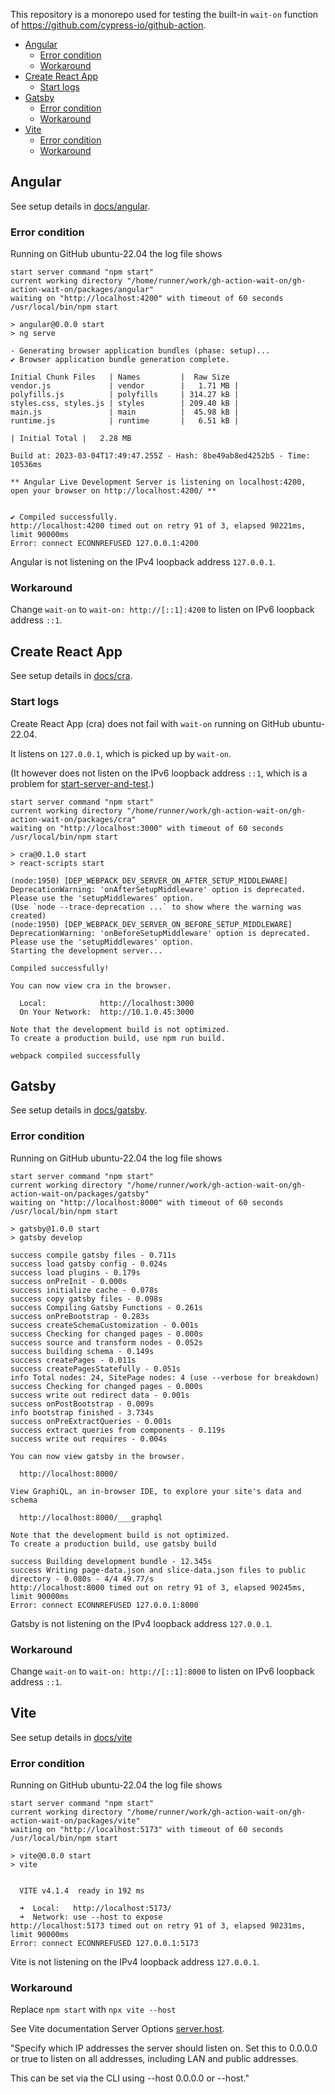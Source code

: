 This repository is a monorepo used for testing the built-in `wait-on` function of https://github.com/cypress-io/github-action.

- [Angular](#angular)
  - [Error condition](#error-condition)
  - [Workaround](#workaround)
- [Create React App](#create-react-app)
  - [Start logs](#start-logs)
- [Gatsby](#gatsby)
  - [Error condition](#error-condition-1)
  - [Workaround](#workaround-1)
- [Vite](#vite)
  - [Error condition](#error-condition-2)
  - [Workaround](#workaround-2)

## Angular

See setup details in [docs/angular](docs/angular.md).

### Error condition

Running on GitHub ubuntu-22.04 the log file shows

```text
start server command "npm start"
current working directory "/home/runner/work/gh-action-wait-on/gh-action-wait-on/packages/angular"
waiting on "http://localhost:4200" with timeout of 60 seconds
/usr/local/bin/npm start

> angular@0.0.0 start
> ng serve

- Generating browser application bundles (phase: setup)...
✔ Browser application bundle generation complete.

Initial Chunk Files   | Names         |  Raw Size
vendor.js             | vendor        |   1.71 MB |
polyfills.js          | polyfills     | 314.27 kB |
styles.css, styles.js | styles        | 209.40 kB |
main.js               | main          |  45.98 kB |
runtime.js            | runtime       |   6.51 kB |

| Initial Total |   2.28 MB

Build at: 2023-03-04T17:49:47.255Z - Hash: 8be49ab8ed4252b5 - Time: 10536ms

** Angular Live Development Server is listening on localhost:4200, open your browser on http://localhost:4200/ **


✔ Compiled successfully.
http://localhost:4200 timed out on retry 91 of 3, elapsed 90221ms, limit 90000ms
Error: connect ECONNREFUSED 127.0.0.1:4200
```

Angular is not listening on the IPv4 loopback address `127.0.0.1`.

### Workaround

Change `wait-on` to
`wait-on: http://[::1]:4200`
to listen on IPv6 loopback address `::1`.

## Create React App

See setup details in [docs/cra](docs/cra.md).

### Start logs

Create React App (cra) does not fail with `wait-on` running on GitHub ubuntu-22.04.

It listens on `127.0.0.1`, which is picked up by `wait-on`.

(It however does not listen on the IPv6 loopback address `::1`, which is a problem for [start-server-and-test](https://github.com/bahmutov/start-server-and-test/).)

```text
start server command "npm start"
current working directory "/home/runner/work/gh-action-wait-on/gh-action-wait-on/packages/cra"
waiting on "http://localhost:3000" with timeout of 60 seconds
/usr/local/bin/npm start

> cra@0.1.0 start
> react-scripts start

(node:1950) [DEP_WEBPACK_DEV_SERVER_ON_AFTER_SETUP_MIDDLEWARE] DeprecationWarning: 'onAfterSetupMiddleware' option is deprecated. Please use the 'setupMiddlewares' option.
(Use `node --trace-deprecation ...` to show where the warning was created)
(node:1950) [DEP_WEBPACK_DEV_SERVER_ON_BEFORE_SETUP_MIDDLEWARE] DeprecationWarning: 'onBeforeSetupMiddleware' option is deprecated. Please use the 'setupMiddlewares' option.
Starting the development server...

Compiled successfully!

You can now view cra in the browser.

  Local:            http://localhost:3000
  On Your Network:  http://10.1.0.45:3000

Note that the development build is not optimized.
To create a production build, use npm run build.

webpack compiled successfully
```

## Gatsby

See setup details in [docs/gatsby](docs/gatsby.md).

### Error condition

Running on GitHub ubuntu-22.04 the log file shows

```text
start server command "npm start"
current working directory "/home/runner/work/gh-action-wait-on/gh-action-wait-on/packages/gatsby"
waiting on "http://localhost:8000" with timeout of 60 seconds
/usr/local/bin/npm start

> gatsby@1.0.0 start
> gatsby develop

success compile gatsby files - 0.711s
success load gatsby config - 0.024s
success load plugins - 0.179s
success onPreInit - 0.000s
success initialize cache - 0.078s
success copy gatsby files - 0.098s
success Compiling Gatsby Functions - 0.261s
success onPreBootstrap - 0.283s
success createSchemaCustomization - 0.001s
success Checking for changed pages - 0.000s
success source and transform nodes - 0.052s
success building schema - 0.149s
success createPages - 0.011s
success createPagesStatefully - 0.051s
info Total nodes: 24, SitePage nodes: 4 (use --verbose for breakdown)
success Checking for changed pages - 0.000s
success write out redirect data - 0.001s
success onPostBootstrap - 0.009s
info bootstrap finished - 3.734s
success onPreExtractQueries - 0.001s
success extract queries from components - 0.119s
success write out requires - 0.004s
⠀
You can now view gatsby in the browser.
⠀
  http://localhost:8000/
⠀
View GraphiQL, an in-browser IDE, to explore your site's data and schema
⠀
  http://localhost:8000/___graphql
⠀
Note that the development build is not optimized.
To create a production build, use gatsby build
⠀
success Building development bundle - 12.345s
success Writing page-data.json and slice-data.json files to public directory - 0.080s - 4/4 49.77/s
http://localhost:8000 timed out on retry 91 of 3, elapsed 90245ms, limit 90000ms
Error: connect ECONNREFUSED 127.0.0.1:8000
```

Gatsby is not listening on the IPv4 loopback address `127.0.0.1`.

### Workaround

Change `wait-on` to
`wait-on: http://[::1]:8000`
to listen on IPv6 loopback address `::1`.

## Vite

See setup details in [docs/vite](docs/vite.md)

### Error condition

Running on GitHub ubuntu-22.04 the log file shows

```text
start server command "npm start"
current working directory "/home/runner/work/gh-action-wait-on/gh-action-wait-on/packages/vite"
waiting on "http://localhost:5173" with timeout of 60 seconds
/usr/local/bin/npm start

> vite@0.0.0 start
> vite


  VITE v4.1.4  ready in 192 ms

  ➜  Local:   http://localhost:5173/
  ➜  Network: use --host to expose
http://localhost:5173 timed out on retry 91 of 3, elapsed 90231ms, limit 90000ms
Error: connect ECONNREFUSED 127.0.0.1:5173
```

Vite is not listening on the IPv4 loopback address `127.0.0.1`.

### Workaround

Replace `npm start` with `npx vite --host`

See Vite documentation Server Options [server.host](https://vitejs.dev/config/server-options.html#server-host).

"Specify which IP addresses the server should listen on. Set this to 0.0.0.0 or true to listen on all addresses, including LAN and public addresses.

This can be set via the CLI using --host 0.0.0.0 or --host."

